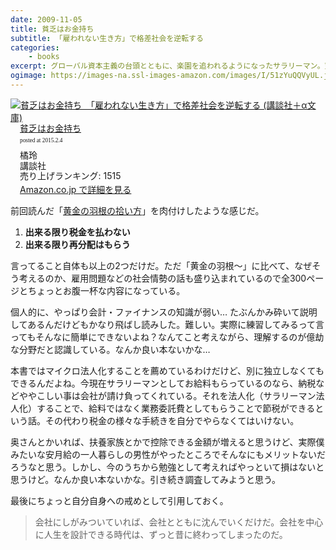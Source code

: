 ```yaml
---
date: 2009-11-05
title: 貧乏はお金持ち
subtitle: 「雇われない生き方」で格差社会を逆転する
categories: 
    - books
excerpt: グローバル資本主義の台頭とともに、楽園を追われるようになったサラリーマン。望むと望まざるとにかかわらず、すべてのものがフリーエージェント化していく。残酷なまでに自由な世界を、どう生き抜くべきなのか？　「雇われない生き方」とそのための「ファイナンスの技術」を描いたベストセラー！
ogimage: https://images-na.ssl-images-amazon.com/images/I/51zYuQQVyUL.jpg
---
```


<div class="azlink-box"><div class="azlink-image" style="float:left"><a href="http://www.amazon.co.jp/exec/obidos/ASIN/B00DQ4SKM2/warikiru-22/" name="azlinklink" target="_blank"><img src="https://images-na.ssl-images-amazon.com/images/I/51zYuQQVyUL._SL160_.jpg" alt="貧乏はお金持ち　「雇われない生き方」で格差社会を逆転する (講談社＋α文庫)" style="border:none" /></a></div><div class="azlink-info" style="float:left;margin-left:15px;line-height:120%"><div class="azlink-name" style="margin-bottom:10px;line-height:120%"><a href="http://www.amazon.co.jp/exec/obidos/ASIN/B00DQ4SKM2/warikiru-22/" name="azlinklink" target="_blank">貧乏はお金持ち</a><div class="azlink-powered-date" style="font-size:7pt;margin-top:5px;font-family:verdana;line-height:120%">posted at 2015.2.4</div></div><div class="azlink-detail">橘玲<br />講談社<br />売り上げランキング: 1515<br /></div><div class="azlink-link" style="margin-top:5px"><a href="http://www.amazon.co.jp/exec/obidos/ASIN/B00DQ4SKM2/warikiru-22/" target="_blank">Amazon.co.jp で詳細を見る</a></div></div><div class="azlink-footer" style="clear:left"></div></div>

前回読んだ「[黄金の羽根の拾い方](/mol/log/978-4344026421/)」を肉付けしたような感じだ。

1. **出来る限り税金を払わない**
2. **出来る限り再分配はもらう**

言ってること自体も以上の2つだけだ。ただ「黄金の羽根〜」に比べて、なぜそう考えるのか、雇用問題などの社会情勢の話も盛り込まれているので全300ページとちょっとお腹一杯な内容になっている。

個人的に、やっぱり会計・ファイナンスの知識が弱い… たぶんかみ砕いて説明してあるんだけどもかなり飛ばし読みした。難しい。実際に練習してみるって言ってもそんなに簡単にできないよね？なんてこと考えながら、理解するのが億劫な分野だと認識している。なんか良い本ないかな…

本書ではマイクロ法人化することを薦めているわけだけど、別に独立しなくてもできるんだよね。今現在サラリーマンとしてお給料もらっているのなら、納税などややこしい事は会社が請け負ってくれている。それを法人化（サラリーマン法人化）することで、給料ではなく業務委託費としてもらうことで節税ができるという話。その代わり税金の様々な手続きを自分でやらなくてはいけない。

奥さんとかいれば、扶養家族とかで控除できる金額が増えると思うけど、実際僕みたいな安月給の一人暮らしの男性がやったところでそんなにもメリットないだろうなと思う。しかし、今のうちから勉強として考えればやっといて損はないと思うけど。なんか良い本ないかな。引き続き調査してみようと思う。

最後にちょっと自分自身への戒めとして引用しておく。

> 会社にしがみついていれば、会社とともに沈んでいくだけだ。会社を中心に人生を設計できる時代は、ずっと昔に終わってしまったのだ。
